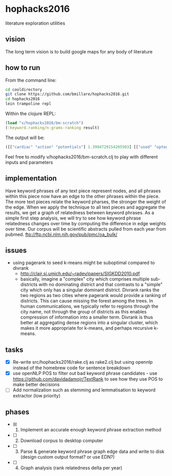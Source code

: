 # hophacks2016
literature exploration utilities

## vision
The long term vision is to build google maps for any body of literature

## how to run

From the command line:
```bash
cd cooldirectory
git clone https://github.com/bmillare/hophacks2016.git
cd hophacks2016
lein trampoline repl
```

Within the clojure REPL:
```clojure
(load "v/hophacks2016/bm-scratch")
(:keyword.ranking/n-grams-ranking result)
```
The output will be:

```clojure
([["cardiac" "action" "potentials"] 1.3994729154205503] [["used" "optogenetic" "tools"] 1.3778488435346672] [["available" "optogenetic" "tools"] 1.3778488435346672] [["cardiomyocyte" "electrical" "activity"] 1.358787446857419] [["optogenetic" "treatments"] 1.3269831640459446] [["Optical" "shortening"] 1.2548805858319163] [["cardiac" "disorders"] 1.1870146482689359] [["proton" "pump" "archaerhodopsin-3"] 1.144782537379599] [["ventricular" "cardiomyocytes"] 1.1235921601992676] [["promising" "strategy"] 1.1104127565646165] [["traditional" "electrical" "stimulation"] 1.0869285126694592] [["cultured" "neonatal" "rat"] 1.0831789157772558] [["higher" "temporal" "resolution"] 1.0331384003345274] [["light" "intensity"] 1.0] [["cryptophyte" "algae"] 1.0] [["pathophysiology" "research"] 1.0] [["repolarization" "phase"] 1.0] [["heart" "muscle"] 1.0] [["complete" "inhibition"] 0.9538610206445015] [["pharmacological" "interventions"] 0.9005847989964181] [["channelrhodopsins" "(ACRs"] 0.9005847989964181] [["greater" "photocurrents"] 0.8832599225183109] [["controlled" "shortening"] 0.8826140009659376] [["Optical" "control"] 0.8777915766206601] [["potential" "duration"] 0.8168945261873111] [["inhibitory" "currents"] 0.7516394661348487])
```
Feel free to modify v/hophacks2016/bm-scratch.clj to play with different inputs and parameters

## implementation
Have keyword phrases of any text piece represent nodes, and all phrases within this piece now have an edge to the other phrases within the piece. The more text pieces relate the keyword pharses, the stronger the weight of the edge. When we apply the technique to all text pieces and aggregate the results, we get a graph of relatedness between keyword phrases. As a simple first step analysis, we will try to see how keyword phrase relatedness changes over time by computing the difference in edge weights over time. Our corpus will be scientific abstracts pulled from each year from pubmed. ftp://ftp.ncbi.nlm.nih.gov/pub/pmc/oa_bulk/

## issues
- using pagerank to seed k-means might be suboptimal compared to divrank
  - http://clair.si.umich.edu/~radev/papers/SIGKDD2010.pdf
  - basically, imagine a "complex" city which comprises multiple sub-districts with no dominating district and that contrasts to a "simple" city which only has a singular dominant district. Divrank ranks the two regions as two cities where pagerank would provide a ranking of districts. This can cause missing the forest among the trees. In human communications, we typically refer to regions through the city name, not through the group of districts as this enables compression of information into a smaller term. Divrank is thus better at aggregating dense regions into a singular cluster, which makes it more appropriate for k-means, and perhaps recursive k-means.

## tasks
- [X] Re-write src/hophacks2016/rake.clj as rake2.clj but using opennlp instead of the homebrew code for sentence breakdown
- [X] use openNLP POS to filter out bad keyword phrase candidates
      - use https://github.com/davidadamojr/TextRank to see how they use POS to make better decisions
- [ ] Add normalization such as stemming and lemmatisation to keyword extractor (low priority)

## phases
- [X] 1. Implement an accurate enough keyword phrase extraction method
- [ ] 2. Download corpus to desktop computer
- [ ] 3. Parse & generate keyword phrase graph edge data and write to disk (design custom output format? or use EDN?)
- [ ] 4. Graph analysis (rank relatedness delta per year)
